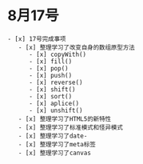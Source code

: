 # 8月17号
    
    - [x] 17号完成事项
       - [x] 整理学习了改变自身的数组原型方法
          - [x] copyWith()
          - [x] fill()
          - [x] pop()
          - [x] push()
          - [x] reverse()
          - [x] shift()
          - [x] sort()
          - [x] aplice()
          - [x] unshift()
       - [x] 整理学习了HTML5的新特性
       - [x] 整理学习了标准模式和怪异模式
       - [x] 整理学习了date-
       - [x] 整理学习了meta标签
       - [x] 整理学习了canvas